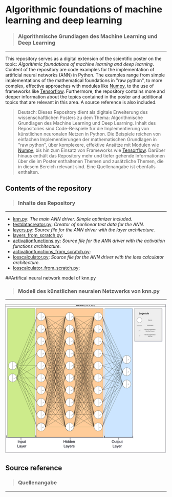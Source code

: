 # **Algorithmic foundations of machine learning and deep learning**
> ### Algorithmische Grundlagen des Machine Learning und Deep Learning
*****
This repository serves as a digital extension of the scientific poster on the topic: _Algorithmic foundations of machine learning and deep learning_.
Content of the repository are code examples for the implementation of artificial neural networks (ANN) in Python. The examples range from simple implementations of the mathematical foundations in "raw python", to more complex, effective approaches with modules like [Numpy](https://numpy.org/), to the use of frameworks like [Tensorflow](https://www.tensorflow.org/).
Furthermore, the repository contains more and deeper information about the topics contained in the poster and additional topics that are relevant in this area.
A source reference is also included.

>Deutsch: Dieses Repository dient als digitale Erweiterung des wissenschaftlichen Posters zu dem Thema: Algorithmische Grundlagen des Machine Learning und Deep Learning. Inhalt des Repositories sind Code-Beispiele für die Implementierung von künstlichen neuronalen Netzen in Python. Die Beispiele reichen von einfachen Implementierungen der mathematischen Grundlagen in "raw python", über komplexere, effektive Ansätze mit Modulen wie [Numpy](https://numpy.org/), bis hin zum Einsatz von Frameworks wie [Tensorflow](https://www.tensorflow.org/). Darüber hinaus enthält das Repository mehr und tiefer gehende Informationen über die im Poster enthaltenen Themen und zusätzliche Themen, die in diesem Bereich relevant sind. Eine Quellenangabe ist ebenfalls enthalten.

## Contents of the repository
> ### Inhalte des Repository
*****
- [knn.py](https://github.com/MrN4ND0/KI-G1/blob/main/knn.py): _The main ANN driver. Simple optimizer included._
- [testdatacreator.py](https://github.com/MrN4ND0/KI-G1/blob/main/testdatacreator.py): _Creator of nonlinear test data for the ANN._ 
- [layers.py](https://github.com/MrN4ND0/KI-G1/blob/main/layers.py): _Source file for the ANN driver with the layer architecture._
- [layers_from_scratch.py](https://github.com/MrN4ND0/KI-G1/blob/main/layers_from_scratch.py):
- [activationfunctions.py](https://github.com/MrN4ND0/KI-G1/blob/main/activatonfunctions.py): _Source file for the ANN driver with the activation functions architecture._
- [activationfunctions_from_scratch.py](https://github.com/MrN4ND0/KI-G1/blob/main/activationfunctions_from_scratch.py):
- [losscalculator.py](https://github.com/MrN4ND0/KI-G1/blob/main/losscalculator.py): _Source file for the ANN driver with the loss calculator architecture._
- [losscalculator_from_scratch.py](https://github.com/MrN4ND0/KI-G1/blob/main/lossclaculator_from_scratch.py):

##Artifical neural network model of knn.py
> ### Modell des künstlichen neuralen Netzwerks von knn.py
*****
![](https://raw.githubusercontent.com/MrN4ND0/KI-G1/main/knn_model21010103.drawio.png?token=GHSAT0AAAAAACFZS5V3QOMMIJXRBPT5QS6MZG22FVQ "knn.py model")

## Source reference
> ### Quellenangabe
*****






